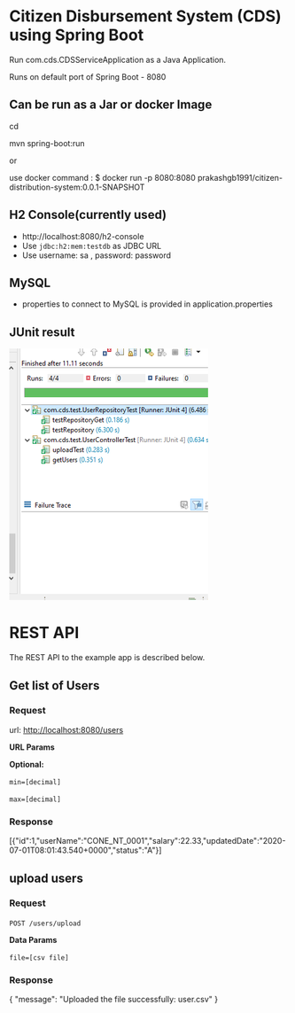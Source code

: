 # Citizen Disbursement System (CDS)  using Spring Boot 

Run com.cds.CDSServiceApplication as a Java Application.

Runs on default port of Spring Boot - 8080 

## Can be run as a Jar or docker Image

cd <project folder>

mvn spring-boot:run

or

use docker command : $ docker run -p 8080:8080 prakashgb1991/citizen-distribution-system:0.0.1-SNAPSHOT


## H2 Console(currently used)

- http://localhost:8080/h2-console
- Use `jdbc:h2:mem:testdb` as JDBC URL 
- Use username: sa , password: password

## MySQL

- properties to connect to MySQL is provided in application.properties

## JUnit result

![alt text](https://github.com/prakashgb1991/CDS/blob/master/2020-07-01_14h57_54.png)

# REST API

The REST API to the example app is described below.

## Get list of Users

### Request

url: [http://localhost:8080/users](http://localhost:8080/users)

**URL Params**

**Optional:**

`min=[decimal]`

`max=[decimal]`

### Response

[{"id":1,"userName":"CONE_NT_0001","salary":22.33,"updatedDate":"2020-07-01T08:01:43.540+0000","status":"A"}]

## upload users

### Request

`POST /users/upload`

**Data Params**

`file=[csv file]`

### Response

{
    "message": "Uploaded the file successfully: user.csv"
}
